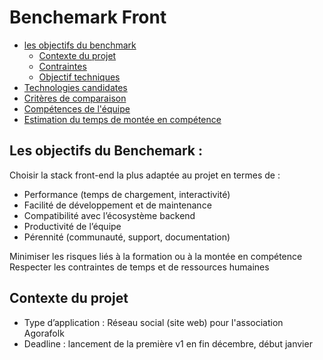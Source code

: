 # Benchemark Front 
- [les objectifs du benchmark]()  
    - [Contexte du projet ]()
    - [Contraintes ]()
    - [Objectif techniques ]()
- [Technologies candidates]()
- [Critères de comparaison]()
- [Compétences de l'équipe]()
- [Estimation du temps de montée en compétence]()

## Les objectifs du Benchemark : 
Choisir la stack front-end la plus adaptée au projet en termes de :
- Performance (temps de chargement, interactivité)
- Facilité de développement et de maintenance
- Compatibilité avec l’écosystème backend
- Productivité de l’équipe
- Pérennité (communauté, support, documentation)

Minimiser les risques liés à la formation ou à la montée en compétence  
Respecter les contraintes de temps et de ressources humaines  

## Contexte du projet 
- Type d’application : Réseau social (site web) pour l'association Agorafolk
- Deadline : lancement de la première v1 en fin décembre, début janvier

